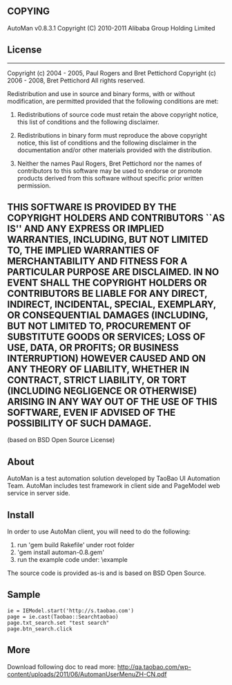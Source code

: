 ## COPYING ##
AutoMan v0.8.3.1
Copyright  (C) 2010-2011 Alibaba Group Holding Limited

## License ##
  ---------------------------------------------------------------------------
  Copyright (c) 2004 - 2005, Paul Rogers and Bret Pettichord
  Copyright (c) 2006 - 2008, Bret Pettichord
  All rights reserved.
  
  Redistribution and use in source and binary forms, with or without
  modification, are permitted provided that the following conditions are met:
  
  1. Redistributions of source code must retain the above copyright notice,
  this list of conditions and the following disclaimer.
  
  2. Redistributions in binary form must reproduce the above copyright
  notice, this list of conditions and the following disclaimer in the
  documentation and/or other materials provided with the distribution.
  
  3. Neither the names Paul Rogers, Bret Pettichord nor the names of contributors to
  this software may be used to endorse or promote products derived from this
  software without specific prior written permission.
  
  THIS SOFTWARE IS PROVIDED BY THE COPYRIGHT HOLDERS AND CONTRIBUTORS ``AS
  IS'' AND ANY EXPRESS OR IMPLIED WARRANTIES, INCLUDING, BUT NOT LIMITED TO,
  THE IMPLIED WARRANTIES OF MERCHANTABILITY AND FITNESS FOR A PARTICULAR
  PURPOSE ARE DISCLAIMED. IN NO EVENT SHALL THE COPYRIGHT HOLDERS OR
  CONTRIBUTORS BE LIABLE FOR ANY DIRECT, INDIRECT, INCIDENTAL, SPECIAL,
  EXEMPLARY, OR CONSEQUENTIAL DAMAGES (INCLUDING, BUT NOT LIMITED TO,
  PROCUREMENT OF SUBSTITUTE GOODS OR SERVICES; LOSS OF USE, DATA, OR PROFITS;
  OR BUSINESS INTERRUPTION) HOWEVER CAUSED AND ON ANY THEORY OF LIABILITY,
  WHETHER IN CONTRACT, STRICT LIABILITY, OR TORT (INCLUDING NEGLIGENCE OR
  OTHERWISE) ARISING IN ANY WAY OUT OF THE USE OF THIS SOFTWARE, EVEN IF
  ADVISED OF THE POSSIBILITY OF SUCH DAMAGE.
  --------------------------------------------------------------------------
  (based on BSD Open Source License)

## About ##
AutoMan is a test automation solution developed by TaoBao UI Automation Team.
AutoMan includes test framework in client side and PageModel web service in
server side.

## Install ##
In order to use AutoMan client, you will need to do the following:
1. run 'gem build Rakefile' under root folder
2. 'gem install automan-0.8.gem'
3. run the example code under: \example

The source code is provided as-is and is based on BSD Open Source.

## Sample ##
	ie = IEModel.start('http://s.taobao.com')
	page = ie.cast(Taobao::Searchtaobao)                                 
	page.txt_search.set "test search"
	page.btn_search.click

## More ##
Download following doc to read more:
http://qa.taobao.com/wp-content/uploads/2011/06/AutomanUserMenuZH-CN.pdf